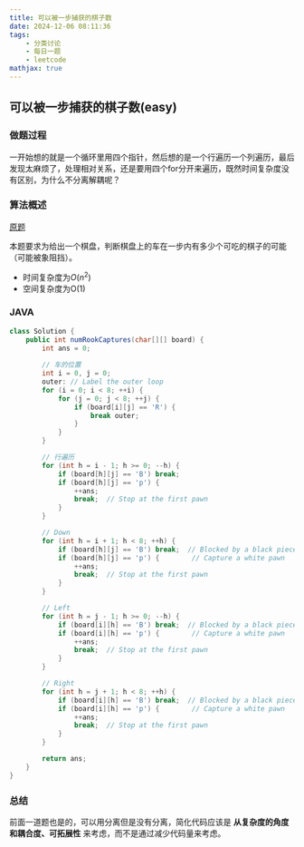 ```yaml
---
title: 可以被一步捕获的棋子数
date: 2024-12-06 08:11:36
tags:
    - 分类讨论
    - 每日一题
    - leetcode
mathjax: true
---
```


## 可以被一步捕获的棋子数(easy)
### 做题过程
一开始想的就是一个循环里用四个指针，然后想的是一个行遍历一个列遍历，最后发现太麻烦了，处理相对关系，还是要用四个for分开来遍历，既然时间复杂度没有区别，为什么不分离解耦呢？

### 算法概述
[原题](https://leetcode.cn/problems/available-captures-for-rook/description/)

本题要求为给出一个棋盘，判断棋盘上的车在一步内有多少个可吃的棋子的可能（可能被象阻挡）。
- 时间复杂度为$O(n^2)$
- 空间复杂度为O(1)

### JAVA
```java
class Solution {
    public int numRookCaptures(char[][] board) {
        int ans = 0;
        
        // 车的位置
        int i = 0, j = 0;
        outer: // Label the outer loop
        for (i = 0; i < 8; ++i) {
            for (j = 0; j < 8; ++j) {
                if (board[i][j] == 'R') {
                    break outer; 
                }
            }
        }

        // 行遍历
        for (int h = i - 1; h >= 0; --h) {
            if (board[h][j] == 'B') break;  
            if (board[h][j] == 'p') {        
                ++ans;
                break;  // Stop at the first pawn
            }
        }

        // Down
        for (int h = i + 1; h < 8; ++h) {
            if (board[h][j] == 'B') break;  // Blocked by a black piece
            if (board[h][j] == 'p') {        // Capture a white pawn
                ++ans;
                break;  // Stop at the first pawn
            }
        }

        // Left
        for (int h = j - 1; h >= 0; --h) {
            if (board[i][h] == 'B') break;  // Blocked by a black piece
            if (board[i][h] == 'p') {        // Capture a white pawn
                ++ans;
                break;  // Stop at the first pawn
            }
        }

        // Right
        for (int h = j + 1; h < 8; ++h) {
            if (board[i][h] == 'B') break;  // Blocked by a black piece
            if (board[i][h] == 'p') {        // Capture a white pawn
                ++ans;
                break;  // Stop at the first pawn
            }
        }

        return ans;
    }
}
```

### 总结
前面一道题也是的，可以用分离但是没有分离，简化代码应该是 **从复杂度的角度和耦合度、可拓展性** 来考虑，而不是通过减少代码量来考虑。
